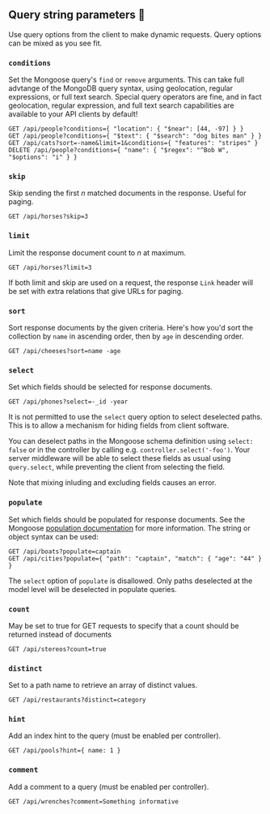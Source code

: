 ## Query string parameters :wrench:

Use query options from the client to make dynamic requests.  Query options can be mixed as you see fit.

### `conditions`

Set the Mongoose query's `find` or `remove` arguments.  This can take full advtange of the MongoDB query syntax, using geolocation, regular expressions, or full text search.  Special query operators are fine, and in fact geolocation, regular expression, and full text search capabilities are available to your API clients by default!

    GET /api/people?conditions={ "location": { "$near": [44, -97] } }
    GET /api/people?conditions={ "$text": { "$search": "dog bites man" } }
    GET /api/cats?sort=-name&limit=1&conditions={ "features": "stripes" }
    DELETE /api/people?conditions={ "name": { "$regex": "^Bob W", "$options": "i" } }

### `skip`

Skip sending the first *n* matched documents in the response.  Useful for paging.

    GET /api/horses?skip=3

### `limit`

Limit the response document count to *n* at maximum.

    GET /api/horses?limit=3

If both limit and skip are used on a request, the response `Link` header will be set with extra relations that give URLs for paging.

### `sort`

Sort response documents by the given criteria. Here's how you'd sort the collection by `name` in ascending order, then by `age` in descending order.

    GET /api/cheeses?sort=name -age

### `select`

Set which fields should be selected for response documents.

    GET /api/phones?select=-_id -year

It is not permitted to use the `select` query option to select deselected paths.  This is to allow a mechanism for hiding fields from client software.

You can deselect paths in the Mongoose schema definition using `select: false` or in the controller by calling e.g. `controller.select('-foo')`.  Your server middleware will be able to select these fields as usual using `query.select`, while preventing the client from selecting the field.

Note that mixing inluding and excluding fields causes an error.

### `populate`

Set which fields should be populated for response documents.  See the Mongoose [population documentation](http://mongoosejs.com/docs/populate.html) for more information.  The string or object syntax can be used:

    GET /api/boats?populate=captain
    GET /api/cities?populate={ "path": "captain", "match": { "age": "44" } }

The `select` option of `populate` is disallowed.  Only paths deselected at the model level will be deselected in populate queries.

### `count`

May be set to true for GET requests to specify that a count should be returned instead of documents

    GET /api/stereos?count=true

### `distinct`

Set to a path name to retrieve an array of distinct values.

    GET /api/restaurants?distinct=category

### `hint`

Add an index hint to the query (must be enabled per controller).

    GET /api/pools?hint={ name: 1 }

### `comment`

Add a comment to a query (must be enabled per controller).

    GET /api/wrenches?comment=Something informative
